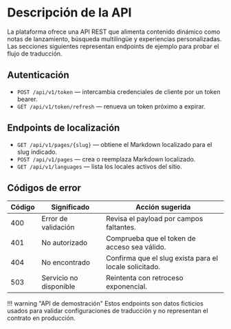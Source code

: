 # Descripción de la API

La plataforma ofrece una API REST que alimenta contenido dinámico como notas de lanzamiento, búsqueda multilingüe y experiencias personalizadas. Las secciones siguientes representan endpoints de ejemplo para probar el flujo de traducción.

## Autenticación

- `POST /api/v1/token` — intercambia credenciales de cliente por un token bearer.
- `GET /api/v1/token/refresh` — renueva un token próximo a expirar.

## Endpoints de localización

- `GET /api/v1/pages/{slug}` — obtiene el Markdown localizado para el slug indicado.
- `POST /api/v1/pages` — crea o reemplaza Markdown localizado.
- `GET /api/v1/languages` — lista los locales activos del sitio.

## Códigos de error

| Código | Significado | Acción sugerida |
| ------ | ----------- | --------------- |
| 400 | Error de validación | Revisa el payload por campos faltantes. |
| 401 | No autorizado | Comprueba que el token de acceso sea válido. |
| 404 | No encontrado | Confirma que el slug exista para el locale solicitado. |
| 503 | Servicio no disponible | Reintenta con retroceso exponencial. |

!!! warning "API de demostración"
    Estos endpoints son datos ficticios usados para validar configuraciones de traducción y no representan el contrato en producción.
